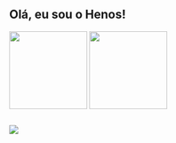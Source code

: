 ## Olá, eu sou o Henos!

<div>
 <img height="140" align="center" src="https://github-readme-stats.vercel.app/api?username=henos19&count_private=true&theme=radical&show_icons=true"/>
 <img height="140" align="center" src="https://github-readme-stats.vercel.app/api/top-langs/?username=henos19&theme=radical&layout=compact"/>
</div>

##

<div>
 <a href="https://www.linkedin.com/in/henos-vinicius-38086a234/" target="_blank"><img src="https://img.shields.io/badge/LinkedIn-0077B5?style=for-the-badge&logo=linkedin&logoColor=white"/></a>
</div>
